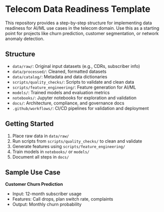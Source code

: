 # Telecom Data Readiness Template

This repository provides a step-by-step structure for implementing data readiness for AI/ML use cases in the telecom domain. Use this as a starting point for projects like churn prediction, customer segmentation, or network anomaly detection.

## Structure

- `data/raw/`: Original input datasets (e.g., CDRs, subscriber info)
- `data/processed/`: Cleaned, formatted datasets
- `data/catalog/`: Metadata and data dictionaries
- `scripts/quality_checks/`: Scripts to validate and clean data
- `scripts/feature_engineering/`: Feature generation for AI/ML
- `models/`: Trained models and evaluation metrics
- `notebooks/`: Jupyter notebooks for exploration and validation
- `docs/`: Architecture, compliance, and governance docs
- `.github/workflows/`: CI/CD pipelines for validation and deployment

## Getting Started

1. Place raw data in `data/raw/`
2. Run scripts from `scripts/quality_checks/` to clean and validate
3. Generate features using `scripts/feature_engineering/`
4. Train models in `notebooks/` or `models/`
5. Document all steps in `docs/`

## Sample Use Case

**Customer Churn Prediction**
- Input: 12-month subscriber usage
- Features: Call drops, plan switch rate, complaints
- Output: Monthly churn probability


